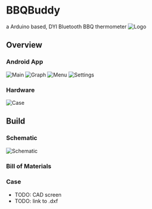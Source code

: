 # BBQBuddy
a Arduino based, DYI Bluetooth BBQ thermometer
![Logo](/app/src/main/res/mipmap-xxxhdpi/bbq.png)

## Overview
### Android App
![Main](/Media/current.png)
![Graph](/Media/graph_portrait.png)
![Menu](/Media/menu.png)
![Settings](/Media/settings.png)

### Hardware
![Case](/Media/casing.jpg)

## Build 
### Schematic
![Schematic](/Media/bbqbuddy_schematic.jpg)

### Bill of Materials

### Case
* TODO: CAD screen
* TODO: link to .dxf

